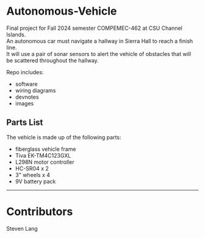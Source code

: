 # Autonomous-Vehicle
Final project for Fall 2024 semester COMPEMEC-462 at CSU Channel Islands.\
An autonomous car must navigate a hallway in Sierra Hall to reach a finish line.\
It will use a pair of sonar sensors to alert the vehicle of obstacles that will be scattered throughout the hallway.

Repo includes:
- software
- wiring diagrams
- devnotes
- images

## Parts List
The vehicle is made up of the following parts:
- fiberglass vehicle frame
- Tiva EK-TM4C123GXL
- L298N motor controller
- HC-SR04 x 2
- 3" wheels x 4
- 9V battery pack

---
# Contributors
Steven Lang


